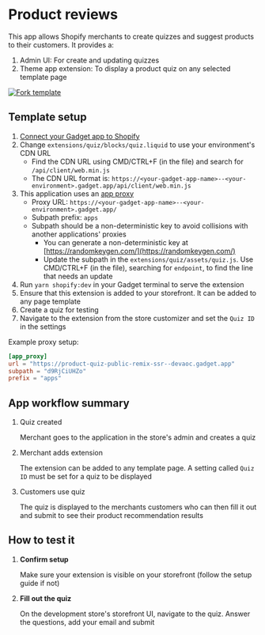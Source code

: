 # Product reviews

This app allows Shopify merchants to create quizzes and suggest products to their customers. It provides a:

1. Admin UI: For create and updating quizzes
2. Theme app extension: To display a product quiz on any selected template page

[![Fork template](https://img.shields.io/badge/Fork%20template-%233A0CFF?style=for-the-badge)](https://app.gadget.dev/auth/fork?domain=product-quiz-public-remix-ssr.gadget.app)

## Template setup

1. [Connect your Gadget app to Shopify](https://docs.gadget.dev/guides/plugins/shopify/quickstarts/shopify-quickstart)
2. Change `extensions/quiz/blocks/quiz.liquid` to use your environment's CDN URL
   - Find the CDN URL using CMD/CTRL+F (in the file) and search for `/api/client/web.min.js`
   - The CDN URL format is: `https://<your-gadget-app-name>--<your-environment>.gadget.app/api/client/web.min.js`
3. This application uses an [app proxy](https://shopify.dev/docs/apps/build/online-store/display-dynamic-data)
   - Proxy URL: `https://<your-gadget-app-name>--<your-environment>.gadget.app/`
   - Subpath prefix: `apps`
   - Subpath should be a non-deterministic key to avoid collisions with another applications' proxies
     - You can generate a non-deterministic key at [https://randomkeygen.com/](https://randomkeygen.com/)
     - Update the subpath in the `extensions/quiz/assets/quiz.js`. Use CMD/CTRL+F (in the file), searching for `endpoint`, to find the line that needs an update
4. Run `yarn shopify:dev` in your Gadget terminal to serve the extension
5. Ensure that this extension is added to your storefront. It can be added to any page template
6. Create a quiz for testing
7. Navigate to the extension from the store customizer and set the `Quiz ID` in the settings

Example proxy setup:

```toml
[app_proxy]
url = "https://product-quiz-public-remix-ssr--devaoc.gadget.app"
subpath = "d9RjCiUHZo"
prefix = "apps"
```

## App workflow summary

1. Quiz created

   Merchant goes to the application in the store's admin and creates a quiz

2. Merchant adds extension

   The extension can be added to any template page. A setting called `Quiz ID` must be set for a quiz to be displayed

3. Customers use quiz

   The quiz is displayed to the merchants customers who can then fill it out and submit to see their product recommendation results

## How to test it

1. **Confirm setup**

   Make sure your extension is visible on your storefront (follow the setup guide if not)

2. **Fill out the quiz**

   On the development store's storefront UI, navigate to the quiz. Answer the questions, add your email and submit
